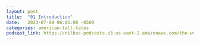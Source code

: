 ```yaml
---
layout: post
title:  "01 Introduction"
date:   2023-07-09 06:01:00 -0500
categories: american-tall-tales
podcast_link: https://nilbus-podcasts.s3.us-east-2.amazonaws.com/the-well-trained-mind/American%20Tall%20Tales/01%20Introduction.mp3
---
```

